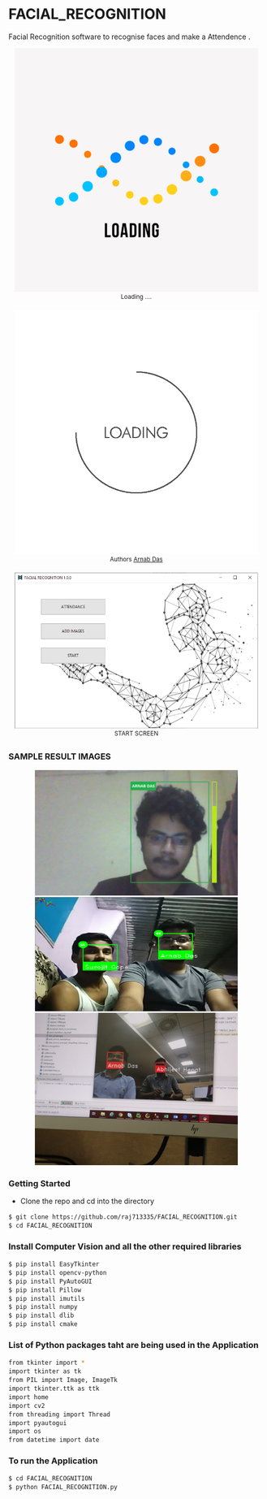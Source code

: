 # FACIAL_RECOGNITION
Facial Recognition software to recognise faces and make a Attendence .


<p align="center">
    <img src="LOGO/start.gif", width="480">
    <br>
    <sup>Loading ....</sup>
</p>



<p align="center">
    <img src="LOGO/load.gif", width="480">
    <br>
    <sup>Authors <a href="https://www.linkedin.com/in/arnab-das-732515143" target="_blank">Arnab Das</a></sup>
</p>



<p align="center">
    <img src="DEMO/front.png", width="480">
    <br>
    <sup>START SCREEN</sup>
</p>








### SAMPLE RESULT IMAGES
<p align="center">
    <img src="DEMO/2.png", width="400">
    <img src="DEMO/3.png"g", width="400">
    <img src="DEMO/1.png"", width="400">
    <br>
    <sup></sup>
</p>









### Getting Started
- Clone the repo and cd into the directory
```sh
$ git clone https://github.com/raj713335/FACIAL_RECOGNITION.git
$ cd FACIAL_RECOGNITION
```








### Install Computer Vision and all the other required libraries 

```sh
$ pip install EasyTkinter
$ pip install opencv-python
$ pip install PyAutoGUI
$ pip install Pillow
$ pip install imutils
$ pip install numpy
$ pip install dlib
$ pip install cmake
```

### List of Python packages taht are being used in the Application

```sh
from tkinter import *
import tkinter as tk
from PIL import Image, ImageTk
import tkinter.ttk as ttk
import home
import cv2
from threading import Thread
import pyautogui
import os
from datetime import date
```


### To run the Application


```sh
$ cd FACIAL_RECOGNITION
$ python FACIAL_RECOGNITION.py
```


